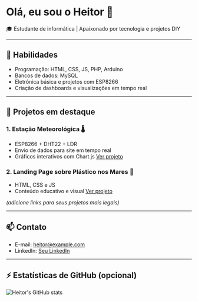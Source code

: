 # Olá, eu sou o Heitor 👋

🎓 Estudante de informática | Apaixonado por tecnologia e projetos DIY  

---

## 🔧 Habilidades
- Programação: HTML, CSS, JS, PHP, Arduino
- Bancos de dados: MySQL
- Eletrônica básica e projetos com ESP8266
- Criação de dashboards e visualizações em tempo real

---

## 🚀 Projetos em destaque
### 1. Estação Meteorológica 🌡️
- ESP8266 + DHT22 + LDR
- Envio de dados para site em tempo real
- Gráficos interativos com Chart.js
[Ver projeto](#)

### 2. Landing Page sobre Plástico nos Mares 🐠
- HTML, CSS e JS
- Conteúdo educativo e visual
[Ver projeto](#)

*(adicione links para seus projetos mais legais)*

---

## 📫 Contato
- E-mail: heitor@example.com
- LinkedIn: [Seu LinkedIn](#)

---

## ⚡ Estatísticas de GitHub (opcional)
![Heitor's GitHub stats](https://github-readme-stats.vercel.app/api?username=HeitorSouzaSoares25&show_icons=true&theme=radical)
